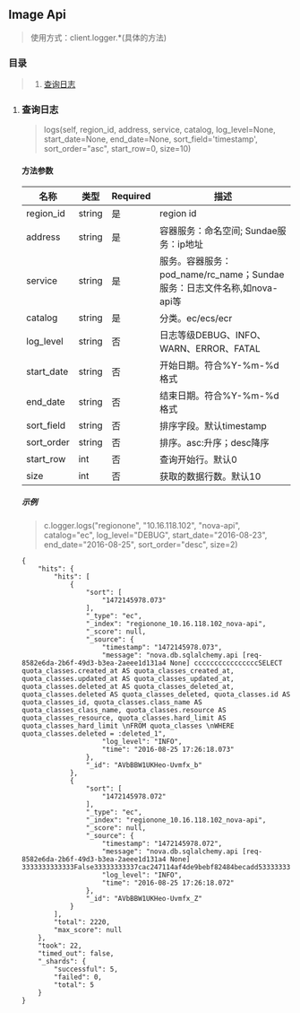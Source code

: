 ## Image Api
> 使用方式：client.logger.*(具体的方法)

### 目录
> 1. [查询日志](#查询日志)


1. ### 查询日志

    > logs(self, region_id, address, service,
             catalog,
             log_level=None,
             start_date=None,
             end_date=None,
             sort_field='timestamp',
             sort_order="asc",
             start_row=0, size=10)

    #### 方法参数
    名称 | 类型 | Required | 描述
    ---|---|---|---
    region_id | string | 是 | region id
    address | string | 是 | 容器服务：命名空间; Sundae服务：ip地址
    service | string | 是 | 服务。容器服务：pod_name/rc_name；Sundae服务：日志文件名称,如nova-api等
    catalog | string | 是 | 分类。ec/ecs/ecr
    log_level| string | 否 | 日志等级DEBUG、INFO、WARN、ERROR、FATAL
    start_date| string | 否 | 开始日期。符合%Y-%m-%d格式
    end_date| string | 否 | 结束日期。符合%Y-%m-%d格式
    sort_field| string | 否 | 排序字段。默认timestamp
    sort_order| string | 否 | 排序。asc:升序；desc降序
    start_row | int | 否 | 查询开始行。默认0
    size | int | 否 | 获取的数据行数。默认10

    ##### 示例

    > c.logger.logs("regionone", "10.16.118.102", "nova-api", catalog="ec", log_level="DEBUG",
                         start_date="2016-08-23", end_date="2016-08-25", sort_order="desc", size=2)

    ```
    {
        "hits": {
            "hits": [
                {
                    "sort": [
                        "1472145978.073"
                    ],
                    "_type": "ec",
                    "_index": "regionone_10.16.118.102_nova-api",
                    "_score": null,
                    "_source": {
                        "timestamp": "1472145978.073",
                        "message": "nova.db.sqlalchemy.api [req-8582e6da-2b6f-49d3-b3ea-2aeee1d131a4 None] ccccccccccccccccSELECT quota_classes.created_at AS quota_classes_created_at, quota_classes.updated_at AS quota_classes_updated_at, quota_classes.deleted_at AS quota_classes_deleted_at, quota_classes.deleted AS quota_classes_deleted, quota_classes.id AS quota_classes_id, quota_classes.class_name AS quota_classes_class_name, quota_classes.resource AS quota_classes_resource, quota_classes.hard_limit AS quota_classes_hard_limit \nFROM quota_classes \nWHERE quota_classes.deleted = :deleted_1",
                        "log_level": "INFO",
                        "time": "2016-08-25 17:26:18.073"
                    },
                    "_id": "AVbBBW1UKHeo-Uvmfx_b"
                },
                {
                    "sort": [
                        "1472145978.072"
                    ],
                    "_type": "ec",
                    "_index": "regionone_10.16.118.102_nova-api",
                    "_score": null,
                    "_source": {
                        "timestamp": "1472145978.072",
                        "message": "nova.db.sqlalchemy.api [req-8582e6da-2b6f-49d3-b3ea-2aeee1d131a4 None] 3333333333333False33333333337cac247114af4de9bebf82484becadd533333333333d12b0cf65d6246babc455cc993caf201333333333True",
                        "log_level": "INFO",
                        "time": "2016-08-25 17:26:18.072"
                    },
                    "_id": "AVbBBW1UKHeo-Uvmfx_Z"
                }
            ],
            "total": 2220,
            "max_score": null
        },
        "took": 22,
        "timed_out": false,
        "_shards": {
            "successful": 5,
            "failed": 0,
            "total": 5
        }
    }
    ```